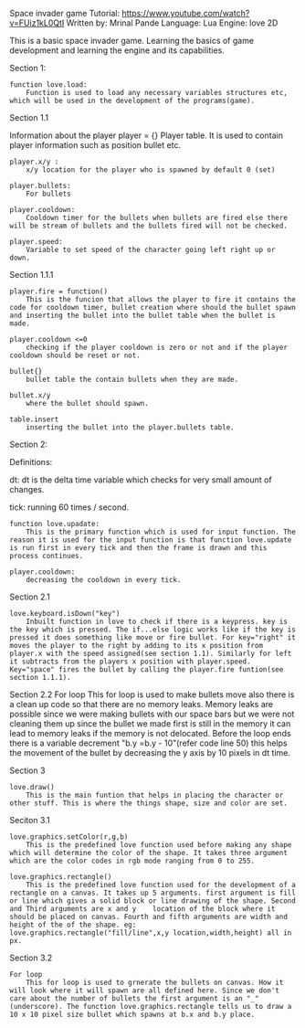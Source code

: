 Space invader game
Tutorial: https://www.youtube.com/watch?v=FUiz1kL0QtI
Written by: Mrinal Pande
Language: Lua
Engine: love 2D

This is a basic space invader game. Learning the basics of game development and learning the engine and its capabilities.


Section 1:

	function love.load: 
		Function is used to load any necessary variables structures etc, which will be used in the development of the programs(game).


Section 1.1

Information about the player 
	player = {}
		Player table. It is used to contain player information such as position bullet etc.

	player.x/y :
		x/y location for the player who is spawned by default 0 (set)

	player.bullets:
		For bullets

	player.cooldown:
		Cooldown timer for the bullets when bullets are fired else there will be stream of bullets and the bullets fired will not be checked.

	player.speed:
		Variable to set speed of the character going left right up or down.


Section 1.1.1

	player.fire = function() 
		This is the funcion that allows the player to fire it contains the code for cooldown timer, bullet creation where should the bullet spawn and inserting the bullet into the bullet table when the bullet is made.

	player.cooldown <=0 
		checking if the player cooldown is zero or not and if the player cooldown should be reset or not.

	bullet{}
		bullet table the contain bullets when they are made.

	bullet.x/y
		where the bullet should spawn.

	table.insert
		inserting the bullet into the player.bullets table.



Section 2:

Definitions:

dt: dt is the delta time variable which checks for very small amount of changes. 

tick: running 60 times / second.

	function love.upadate:
		This is the primary function which is used for input function. The reason it is used for the input function is that function love.update is run first in every tick and then the frame is drawn and this process continues.

	player.cooldown:
		decreasing the cooldown in every tick.


Section 2.1

	love.keyboard.isDown("key")
		Inbuilt function in love to check if there is a keypress. key is the key which is pressed. The if...else logic works like if the key is pressed it does something like move or fire bullet. For key="right" it moves the player to the right by adding to its x position from player.x with the speed assigned(see section 1.1). Similarly for left it subtracts from the players x position with player.speed. Key="space" fires the bullet by calling the player.fire funtion(see section 1.1.1).


Section 2.2
	For loop
		This for loop is used to make bullets move also there is a clean up code so that there are no memory leaks. Memory leaks are possible since we were making bullets with our space bars but we were not cleaning them up since the bullet we made first is still in the memory it can lead to memory leaks if the memory is not delocated. Before the loop ends there is a variable decrement "b.y =b.y - 10"(refer code line 50) this helps the movement of the bullet by decreasing the y axis by 10 pixels in dt time.



Section 3

	love.draw()
		This is the main funtion that helps in placing the character or other stuff. This is where the things shape, size and color are set.


Seciton 3.1

	love.graphics.setColor(r,g,b)
		This is the predefined love function used before making any shape which will determine the color of the shape. It takes three argument which are the color codes in rgb mode ranging from 0 to 255.

	love.graphics.rectangle()
		This is the predefined love function used for the development of a rectangle on a canvas. It takes up 5 arguments. first argument is fill or line which gives a solid block or line drawing of the shape. Second and Third arguments are x and y	location of the block where it should be placed on canvas. Fourth and fifth arguments are width and height of the of the shape. eg: love.graphics.rectangle("fill/line",x,y location,width,height) all in px.


Section 3.2

	For loop
		This for loop is used to grnerate the bullets on canvas. How it will look where it will spawn are all defined here. Since we don't care about the number of bullets the first argument is an "_"(underscore). The function love.graphics.rectangle tells us to draw a 10 x 10 pixel size bullet which spawns at b.x and b.y place.
